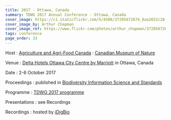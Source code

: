 ```yaml
---
title: 2017 - Ottawa, Canada
summary: TDWG 2017 Annual Conference - Ottawa, Canada
cover_image: https://c1.staticflickr.com/5/4500/37295672674_8aa2652c28_b.jpg
cover_image_by: Arthur Chapman
cover_image_ref: https://www.flickr.com/photos/arthur_chapman/37295672674
tags: conference
page_order: 33
---
```


Host
: [Agriculture and Agri-Food Canada](http://www.agr.gc.ca/eng/home/?id=1395690825741)
: [Canadian Museum of Nature](https://nature.ca/en/home)

Venue
: [Delta Hotels Ottawa City Centre by Marriott](http://www.marriott.com/hotels/travel/yowdm-delta-hotels-ottawa-city-centre/) in Ottawa, Canada

Date
: 2-6 October 2017

Proceedings
: published in [Biodiversity Information Science and Standards](https://biss.pensoft.net/collection/25/)

Programme
: [TDWG 2017 programme](https://static.tdwg.org/conferences/2017/tdwg_2017_programme.pdf)

Presentations
: see Recordings

Recordings
: hosted by [iDigBio](https://www.idigbio.org/wiki/index.php/TDWG_2017_Annual_Conference)
